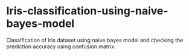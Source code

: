 # Iris-classification-using-naive-bayes-model
Classification of Iris dataset using naive bayes model and checking the prediction accuracy using confusion matrix.
